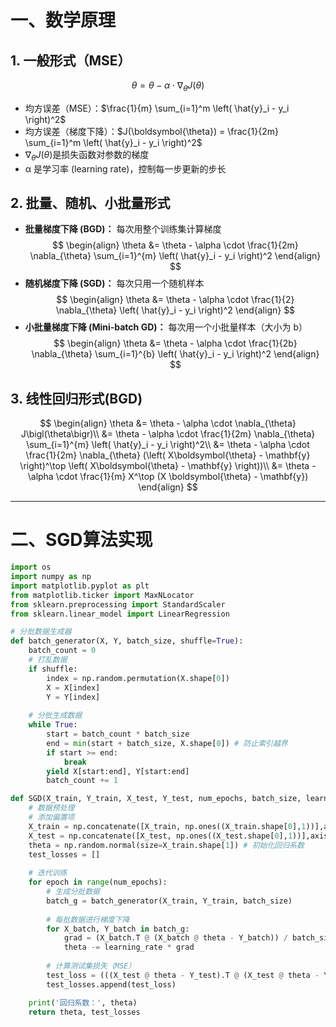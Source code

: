 
# 一、数学原理
## 1. 一般形式（MSE）
$$
\theta = \theta - \alpha \cdot \nabla_{\theta} J\bigl(\theta\bigr)
$$
- 均方误差（MSE）：$\frac{1}{m} \sum_{i=1}^m \left( \hat{y}_i - y_i \right)^2$
- 均方误差（梯度下降）：$J(\boldsymbol{\theta}) = \frac{1}{2m} \sum_{i=1}^m \left( \hat{y}_i - y_i \right)^2$
- $\nabla_{\theta} J\bigl(\theta\bigr)$是损失函数对参数的梯度
- α 是学习率 (learning rate)，控制每一步更新的步长
## 2. 批量、随机、小批量形式
- **批量梯度下降 (BGD)：** 每次用整个训练集计算梯度
$$
\begin{align}
\theta 
&= \theta - \alpha \cdot \frac{1}{2m} \nabla_{\theta} \sum_{i=1}^{m} \left( \hat{y}_i - y_i \right)^2
\end{align}
$$
- **随机梯度下降 (SGD)：** 每次只用一个随机样本
$$
\begin{align}
\theta 
&= \theta - \alpha \cdot \frac{1}{2} \nabla_{\theta} \left( \hat{y}_i - y_i \right)^2
\end{align}
$$
- **小批量梯度下降 (Mini-batch GD)：** 每次用一个小批量样本（大小为 b）
$$
\begin{align}
\theta 
&= \theta - \alpha \cdot \frac{1}{2b} \nabla_{\theta} \sum_{i=1}^{b} \left( \hat{y}_i - y_i \right)^2
\end{align}
$$
## 3. 线性回归形式(BGD)
$$
\begin{align}
\theta 
&= \theta - \alpha \cdot \nabla_{\theta} J\bigl(\theta\bigr)\\
&= \theta - \alpha \cdot \frac{1}{2m} \nabla_{\theta} \sum_{i=1}^{m} \left( \hat{y}_i - y_i \right)^2\\
&= \theta - \alpha \cdot \frac{1}{2m} \nabla_{\theta} (\left( X\boldsymbol{\theta} - \mathbf{y} \right)^\top \left( X\boldsymbol{\theta} - \mathbf{y} \right))\\
&= \theta - \alpha \cdot \frac{1}{m} X^\top (X \boldsymbol{\theta} - \mathbf{y})
\end{align}
$$

---

# 二、SGD算法实现
```Python
import os
import numpy as np
import matplotlib.pyplot as plt
from matplotlib.ticker import MaxNLocator
from sklearn.preprocessing import StandardScaler
from sklearn.linear_model import LinearRegression

# 分批数据生成器
def batch_generator(X, Y, batch_size, shuffle=True):
    batch_count = 0
    # 打乱数据
    if shuffle:
        index = np.random.permutation(X.shape[0])
        X = X[index]
        Y = Y[index]
    
    # 分批生成数据
    while True:
        start = batch_count * batch_size
        end = min(start + batch_size, X.shape[0]) # 防止索引越界
        if start >= end:
            break
        yield X[start:end], Y[start:end]
        batch_count += 1

def SGD(X_train, Y_train, X_test, Y_test, num_epochs, batch_size, learning_rate):
    # 数据预处理
    # 添加偏置项
    X_train = np.concatenate([X_train, np.ones((X_train.shape[0],1))],axis=-1)
    X_test = np.concatenate([X_test, np.ones((X_test.shape[0],1))],axis=-1)
    theta = np.random.normal(size=X_train.shape[1]) # 初始化回归系数
    test_losses = []
    
    # 迭代训练
    for epoch in range(num_epochs):
        # 生成分批数据
        batch_g = batch_generator(X_train, Y_train, batch_size)
        
        # 每批数据进行梯度下降
        for X_batch, Y_batch in batch_g:
            grad = (X_batch.T @ (X_batch @ theta - Y_batch)) / batch_size
            theta -= learning_rate * grad
        
        # 计算测试集损失（MSE）
        test_loss = (((X_test @ theta - Y_test).T @ (X_test @ theta - Y_test)) / 2) / X_test.shape[0]
        test_losses.append(test_loss)

    print('回归系数：', theta)
    return theta, test_losses
```
